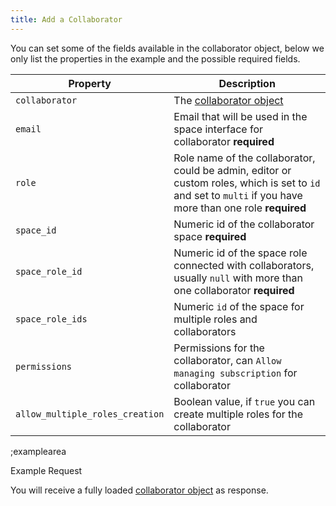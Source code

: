 ```yaml
---
title: Add a Collaborator
---
```


You can set some of the fields available in the collaborator object, below we only list the properties in the example and the possible required fields.

| Property | Description |
|---|---|
| `collaborator` | The [collaborator object](#core-resources/collaborators/the-collaborator-object) |
| `email` | Email that will be used in the space interface for collaborator **required** |
| `role` | Role name of the collaborator, could be admin, editor or custom roles, which is set to `id` and set to `multi` if you have more than one role **required** |
| `space_id` | Numeric id of the collaborator space **required** |
| `space_role_id` | Numeric id of the space role connected with collaborators, usually `null` with more than one collaborator  **required** |
| `space_role_ids` | Numeric `id` of the space for multiple roles and collaborators |
| `permissions` | Permissions for the collaborator, can `Allow managing subscription` for collaborator |
| `allow_multiple_roles_creation` | Boolean value, if `true` you can create multiple roles for the collaborator |

;examplearea

Example Request

<RequestExample url="https://mapi.storyblok.com/v1/spaces/656/collaborators/" httpMethod="POST" :requestObject='{"collaborator":{"email":"mail@email.com","role":"editor","space_id":656,"space_role_id":18}}'></RequestExample>

You will receive a fully loaded [collaborator object](#core-resources/collaborators/the-collaborator-object) as response.

